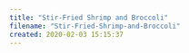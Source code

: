 ```yaml
---
title: "Stir-Fried Shrimp and Broccoli"
filename: "Stir-Fried-Shrimp-and-Broccoli"
created: 2020-02-03 15:15:37
---
```

